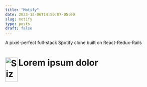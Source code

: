 ```yaml
---
title: "Motify"
date: 2023-12-06T14:50:07-05:00
slug: motify
type: posts
draft: false
---
```


A pixel-perfect full-stack Spotify clone built on React-Redux-Rails

<!--more-->

# Lorem ipsum dolor <img src="/images/Size Limit Logo.svg"  alt="Size Limit logo by Anton Lovchikov" width="39" height="78" align="left">

